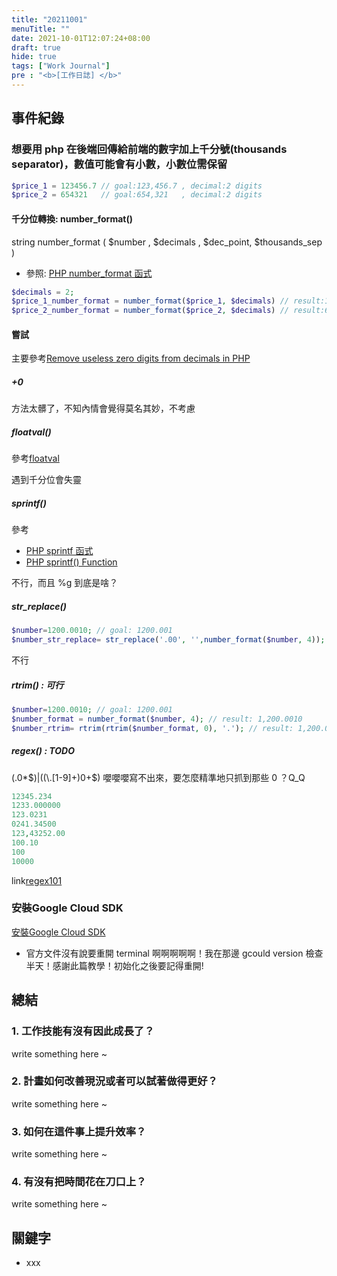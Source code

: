 ```yaml
---
title: "20211001"
menuTitle: ""
date: 2021-10-01T12:07:24+08:00
draft: true
hide: true
tags: ["Work Journal"]
pre : "<b>[工作日誌] </b>"
---
```

## 事件紀錄

### 想要用 php 在後端回傳給前端的數字加上千分號(thousands separator)，數值可能會有小數，小數位需保留

```php
$price_1 = 123456.7 // goal:123,456.7 , decimal:2 digits
$price_2 = 654321   // goal:654,321   , decimal:2 digits
```
#### 千分位轉換: number_format()
string number_format ( $number , $decimals , $dec_point, $thousands_sep )
- 參照: [PHP number_format 函式](https://www.wibibi.com/info.php?tid=412)

```php
$decimals = 2;
$price_1_number_format = number_format($price_1, $decimals) // result:123,456.70
$price_2_number_format = number_format($price_2, $decimals) // result:654,321.00
```

#### 嘗試
主要參考[Remove useless zero digits from decimals in PHP](https://stackoverflow.com/questions/14531679/remove-useless-zero-digits-from-decimals-in-php)

##### +0
方法太髒了，不知內情會覺得莫名其妙，不考慮

##### floatval()
參考[floatval](http://phpweb.hostnet.com.br/manual/fr/function.floatval.php)

遇到千分位會失靈

##### sprintf()
參考
- [PHP sprintf 函式](https://www.wibibi.com/info.php?tid=331)
- [PHP sprintf() Function](https://www.w3schools.com/php/func_string_sprintf.asp)

不行，而且 %g 到底是啥？

##### str_replace()
```php
$number=1200.0010; // goal: 1200.001
$number_str_replace= str_replace('.00', '',number_format($number, 4)); // result: 1,20010
```
不行

##### rtrim() : 可行
```php
$number=1200.0010; // goal: 1200.001
$number_format = number_format($number, 4); // result: 1,200.0010
$number_rtrim= rtrim(rtrim($number_format, 0), '.'); // result: 1,200.001

```

##### regex() : TODO
(\.0*$)|((\.[1-9]+)0+$)
嚶嚶嚶寫不出來，要怎麼精準地只抓到那些 0 ？Q_Q
```php
12345.234
1233.000000
123.0231
0241.34500
123,43252.00
100.10
100
10000
```
link[regex101](https://regex101.com/)


### 安裝Google Cloud SDK
[安裝Google Cloud SDK](https://penueling.com/%E6%8A%80%E8%A1%93%E7%AD%86%E8%A8%98/%E5%AE%89%E8%A3%9Dgoogle-cloud-sdk/)
- 官方文件沒有說要重開 terminal 啊啊啊啊啊！我在那邊 gcould version 檢查半天！感謝此篇教學！初始化之後要記得重開!

## 總結

### 1. 工作技能有沒有因此成長了？

write something here ~

### 2. 計畫如何改善現況或者可以試著做得更好？

write something here ~

### 3. 如何在這件事上提升效率？

write something here ~

### 4. 有沒有把時間花在刀口上？

write something here ~


## 關鍵字

- xxx
